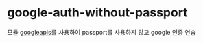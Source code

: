 # google-auth-without-passport

모듈 [googleapis](https://www.npmjs.com/package/googleapis)를 사용하여
passport를 사용하지 않고 google 인증 연습
